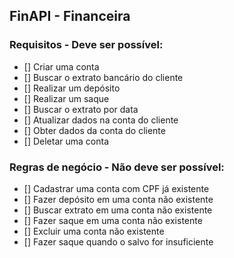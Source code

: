 ## FinAPI - Financeira

### Requisitos - Deve ser possível:
- [] Criar uma conta
- [] Buscar o extrato bancário do cliente
- [] Realizar um depósito
- [] Realizar um saque
- [] Buscar o extrato por data
- [] Atualizar dados na conta do cliente
- [] Obter dados da conta do cliente
- [] Deletar uma conta

### Regras de negócio - Não deve ser possível:
- [] Cadastrar uma conta com CPF já existente
- [] Fazer depósito em uma conta não existente
- [] Buscar extrato em uma conta não existente
- [] Fazer saque em uma conta não existente
- [] Excluir uma conta não existente
- [] Fazer saque quando o salvo for insuficiente
